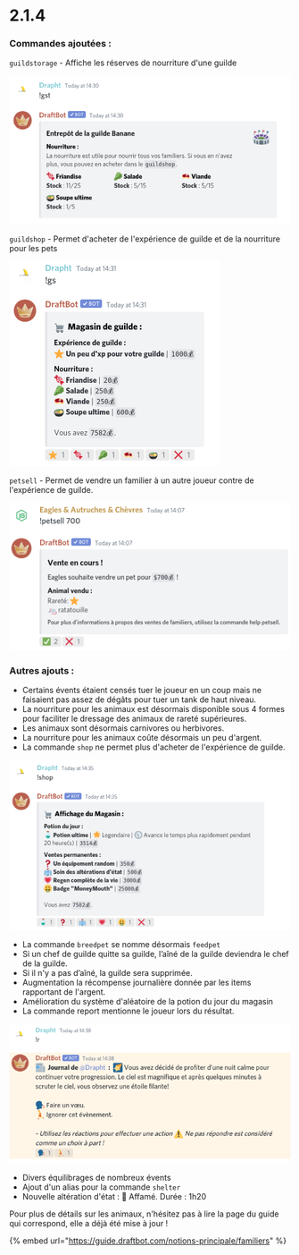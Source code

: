 # 2.1.4

### Commandes ajoutées :

`guildstorage` - Affiche les réserves de nourriture d'une guilde 

![Par&#xE9; pour l&apos;hiver](../.gitbook/assets/image%20%28102%29.png)

`guildshop` - Permet d'acheter de l'expérience de guilde et de la nourriture pour les pets 

![A LA SOUUUUPE !](../.gitbook/assets/image%20%2898%29.png)

`petsell` - Permet de vendre un familier à un autre joueur contre de l'expérience de guilde.

![Le nom de l&apos;acheteur est Linguini.](../.gitbook/assets/image%20%2899%29.png)

### Autres ajouts :

* Certains évents étaient censés tuer le joueur en un coup mais ne faisaient pas assez de dégâts pour tuer un tank de haut niveau.
* La nourriture pour les animaux est désormais disponible sous 4 formes pour faciliter le dressage des animaux de rareté supérieures. 
* Les animaux sont désormais carnivores ou herbivores. 
* La nourriture pour les animaux coûte désormais un peu d'argent. 
* La commande `shop` ne permet plus d'acheter de l'expérience de guilde. 

![Ce qui laisse la place pour rajouter un nouvel article au magasin ?](../.gitbook/assets/image%20%28104%29.png)

* La commande `breedpet` se nomme désormais `feedpet` 
* Si un chef de guilde quitte sa guilde, l’aîné de la guilde deviendra le chef de la guilde. 
* Si il n'y a pas d’aîné, la guilde sera supprimée. 
* Augmentation la récompense journalière donnée par les items rapportant de l'argent. 
* Amélioration du système d'aléatoire de la potion du jour du magasin
* La commande report mentionne le joueur lors du résultat. 

![Pour tous les joueurs qui jouent dans des salons surpeupl&#xE9;s](../.gitbook/assets/image%20%28103%29.png)

* Divers équilibrages de nombreux évents 
* Ajout d'un alias pour la commande `shelter` 
* Nouvelle altération d'état : 🤤 Affamé. Durée : 1h20

Pour plus de détails sur les animaux, n'hésitez pas à lire la page du guide qui correspond, elle a déjà été mise à jour !

{% embed url="https://guide.draftbot.com/notions-principale/familiers" %}

